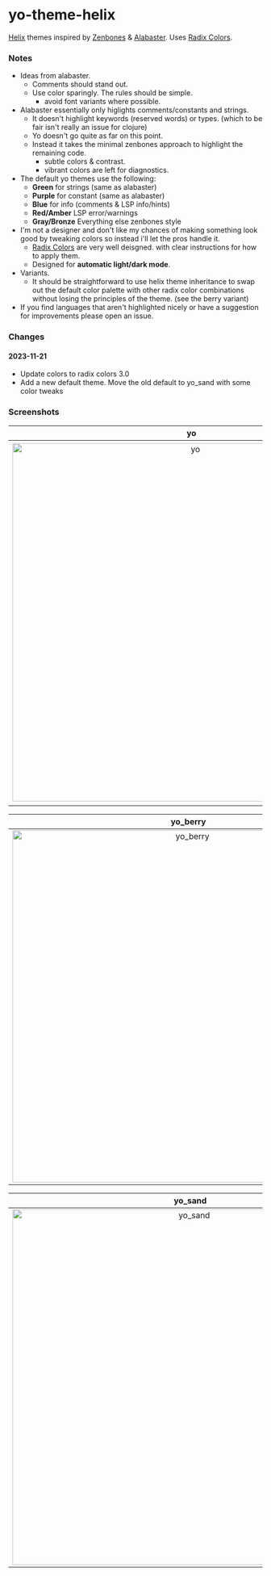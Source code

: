 # yo-theme-helix

[Helix][helix] themes inspired by [Zenbones][zenbones] &
[Alabaster][alabaster]. Uses [Radix Colors][radix].

### Notes

- Ideas from alabaster.
  - Comments should stand out.
  - Use color sparingly. The rules should be simple.
    - avoid font variants where possible.
- Alabaster essentially only higlights comments/constants and strings. 
  - It doesn't highlight keywords (reserved words) or types. (which to be fair isn't really an issue for
  clojure)
  - Yo doesn't go quite as far on this point.
  - Instead it takes the minimal zenbones approach to highlight the remaining code.
    - subtle colors & contrast.
    - vibrant colors are left for diagnostics.
- The default yo themes use the following:
  - **Green** for strings (same as alabaster)
  - **Purple** for constant (same as alabaster)
  - **Blue** for info (comments & LSP info/hints)
  - **Red/Amber** LSP error/warnings
  - **Gray/Bronze** Everything else zenbones style
- I'm not a designer and don't like my chances of making something look good by
  tweaking colors so instead i'll let the pros handle it.
  - [Radix Colors][radix] are very well deisgned. with clear instructions for
    how to apply them.
  - Designed for **automatic light/dark mode**.
- Variants.
  - It should be straightforward to use helix theme inheritance to swap out the
    default color palette with other radix color combinations without losing the
    principles of the theme. (see the berry variant)
- If you find languages that aren't highlighted nicely or have a suggestion for
  improvements please open an issue.

### Changes

#### 2023-11-21

- Update colors to radix colors 3.0
- Add a new default theme. Move the old default to yo_sand with some color tweaks
    
### Screenshots

| **yo** | **yo_light** |
|:-:|:-:|
|<img width="710" alt="yo" src="https://github.com/mrmcc3/yo-theme-helix/assets/4220099/11a18910-1a90-4196-bc8b-475ee8718b57">|<img width="717" alt="yo_light" src="https://github.com/mrmcc3/yo-theme-helix/assets/4220099/9dc6eb1c-7464-41e8-9cce-00e9ac52532d">|

| **yo_berry** | **yo_berry_light** |
|:-:|:-:|
|<img width="698" alt="yo_berry" src="https://github.com/mrmcc3/yo-theme-helix/assets/4220099/e87955b9-8328-4ec6-a390-90c241007541">|<img width="696" alt="yo_berry_light" src="https://github.com/mrmcc3/yo-theme-helix/assets/4220099/0cf211f5-86ea-4d0b-a6ed-697a7d446030">|

| **yo_sand** | **yo_sand_light** |
|:-:|:-:|
|<img width="705" alt="yo_sand" src="https://github.com/mrmcc3/yo-theme-helix/assets/4220099/4da47cbb-af45-484e-bfb5-7f7f81e96e5a">|<img width="696" alt="yo_sand_light" src="https://github.com/mrmcc3/yo-theme-helix/assets/4220099/5acd80ea-a678-4f52-b0eb-cdda2d0cfac9">|

[helix]: https://helix-editor.com/
[zenbones]: https://github.com/mcchrish/zenbones.nvim
[alabaster]: https://github.com/tonsky/vscode-theme-alabaster
[radix]: https://www.radix-ui.com/colors
